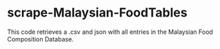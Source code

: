# scrape-Malaysian-FoodTables
This code retrieves a .csv and json with all entries in the Malaysian Food Composition Database.
